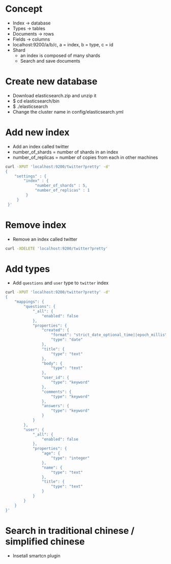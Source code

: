 Concept
=====
* Index -> database
* Types -> tables
* Documents -> rows
* Fields -> columns
* localhost:9200/a/b/c, a = index, b = type, c = id
* Shard
    * an index is composed of many shards
    * Search and save documents

Create new database
=====
* Download elasticsearch.zip and unzip it
* $ cd elasticsearch/bin
* $ ./elasticsearch
* Change the cluster name in config/elasticsearch.yml

Add new index
=====
* Add an index called twitter
* number_of_shards = number of shards in an index
* number_of_replicas = number of copies from each in other machines
```sh
curl -XPUT 'localhost:9200/twitter?pretty' -d'
{
    "settings" : {
        "index" : {
             "number_of_shards" : 5,
             "number_of_replicas" : 1
         }
     }
 }'
```

Remove index
=====
* Remove an index called twitter
```sh
curl -XDELETE 'localhost:9200/twitter?pretty'
```
Add types
=====
* Add `questions` and `user` type to `twitter` index
```sh
curl -XPUT 'localhost:9200/twitter?pretty' -d'
{
    "mappings": {
        "questions": {
            "_all": {
                "enabled": false
            },
            "properties": {
                "created": {
                    "format": "strict_date_optional_time||epoch_millis",
                    "type": "date"
                },
                "title": {
                    "type": "text"
                },
                "body": {
                    "type": "text"
                },
                "user_id": {
                    "type": "keyword"
                },
                "comments": {
                    "type": "keyword"
                },
                "answers": {
                    "type": "keyword"
                }
            }
        },
        "user": {
            "_all": {
                "enabled": false
            },
            "properties": {
                "age": {
                    "type": "integer"
                },
                "name": {
                    "type": "text"
                },
                "title": {
                    "type": "text"
                }
            }
        }
    }
}'
```

Search in traditional chinese / simplified chinese
=====
* Insetall smartcn plugin
